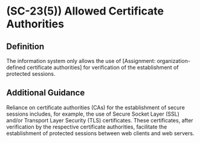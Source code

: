 
# (SC-23(5)) Allowed Certificate Authorities

## Definition

The information system only allows the use of [Assignment: organization-defined certificate authorities] for verification of the establishment of protected sessions.

## Additional Guidance

Reliance on certificate authorities (CAs) for the establishment of secure sessions includes, for example, the use of Secure Socket Layer (SSL) and/or Transport Layer Security (TLS) certificates. These certificates, after verification by the respective certificate authorities, facilitate the establishment of protected sessions between web clients and web servers.
